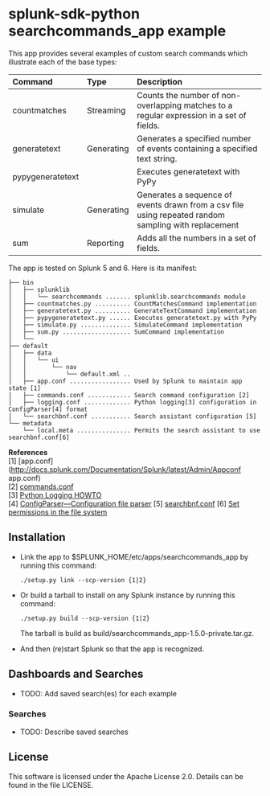 splunk-sdk-python searchcommands_app example
=============================================

This app provides several examples of custom search commands which illustrate each of the base types:

 Command          | Type       | Description
:---------------- |:-----------|:-------------------------------------------------------------------------------------------
 countmatches     | Streaming  | Counts the number of non-overlapping matches to a regular expression in a set of fields.
 generatetext     | Generating | Generates a specified number of events containing a specified text string.
 pypygeneratetext |            | Executes generatetext with PyPy 
 simulate         | Generating | Generates a sequence of events drawn from a csv file using repeated random sampling with replacement
 sum              | Reporting  | Adds all the numbers in a set of fields.
 
The app is tested on Splunk 5 and 6. Here is its manifest:

```
├── bin
│   ├── splunklib
│   │   └── searchcommands ....... splunklib.searchcommands module
│   ├── countmatches.py .......... CountMatchesCommand implementation
│   ├── generatetext.py .......... GenerateTextCommand implementation
│   ├── pypygeneratetext.py ...... Executes generatetext.py with PyPy
│   ├── simulate.py .............. SimulateCommand implementation
│   ├── sum.py ................... SumCommand implementation
│   └── 
├── default
│   ├── data
│   │   └── ui
│   │       └── nav
│   │           └── default.xml ..
│   ├── app.conf ................. Used by Splunk to maintain app state [1]
│   ├── commands.conf ............ Search command configuration [2]
│   ├── logging.conf ............. Python logging[3] configuration in ConfigParser[4] format
│   └── searchbnf.conf ........... Search assistant configuration [5]
└── metadata
    └── local.meta ............... Permits the search assistant to use searchbnf.conf[6]
```
**References**  
[1] [app.conf](http://docs.splunk.com/Documentation/Splunk/latest/Admin/Appconf app.conf)  
[2] [commands.conf](http://docs.splunk.com/Documentation/Splunk/latest/Admin/Commandsconf)  
[3] [Python Logging HOWTO](http://docs.python.org/2/howto/logging.html)  
[4] [ConfigParser—Configuration file parser](http://docs.python.org/2/library/configparser.html)
[5] [searchbnf.conf](http://docs.splunk.com/Documentation/Splunk/latest/admin/Searchbnfconf)
[6] [Set permissions in the file system](http://goo.gl/1oDT7r)

## Installation

+ Link the app to $SPLUNK_HOME/etc/apps/searchcommands_app by running this command:

  ```
  ./setup.py link --scp-version {1|2}
  ```
  
+ Or build a tarball to install on any Splunk instance by running this command:

  ```
  ./setup.py build --scp-version {1|2}
  ```

  The tarball is build as build/searchcommands_app-1.5.0-private.tar.gz.
  
+ And then (re)start Splunk so that the app is recognized.

## Dashboards and Searches

+ TODO: Add saved search(es) for each example

### Searches

+ TODO: Describe saved searches

## License

This software is licensed under the Apache License 2.0. Details can be found in
the file LICENSE.
